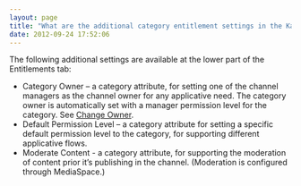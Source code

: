 ```yaml
---
layout: page
title: "What are the additional category entitlement settings in the Kaltura Management Console"
date: 2012-09-24 17:52:06
---
```


The following additional settings are available at the lower part of the Entitlements tab:

*   Category Owner – a category attribute, for setting one of the channel managers as the channel owner for any applicative need. The category owner is automatically set with a manager permission level for the category. See [Change Owner][1].
*   Default Permission Level – a category attribute for setting a specific default permission level to the category, for supporting different applicative flows.
*   Moderate Content - a category attribute, for supporting the moderation of content prior it’s publishing in the channel. (Moderation is configured through MediaSpace.)

 [1]: http://knowledge.kaltura.com/node/636